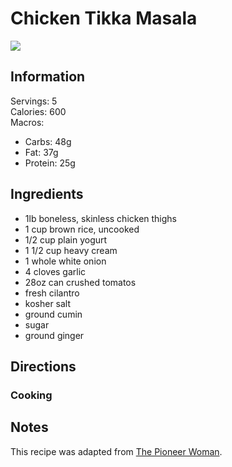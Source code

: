 # Chicken Tikka Masala

![](https://i.imgur.com/9oSvmuj.jpg)

## Information
Servings: 5  
Calories: 600  
Macros:
* Carbs: 48g
* Fat: 37g
* Protein: 25g

## Ingredients
* 1lb boneless, skinless chicken thighs
* 1 cup brown rice, uncooked
* 1/2 cup plain yogurt
* 1 1/2 cup heavy cream
* 1 whole white onion
* 4 cloves garlic
* 28oz can crushed tomatos
* fresh cilantro
* kosher salt
* ground cumin
* sugar
* ground ginger

## Directions
### Cooking


## Notes
This recipe was adapted from [The Pioneer Woman](https://thepioneerwoman.com/cooking/chicken-tikka-masala-by-pastor-ryan/).
